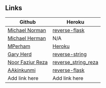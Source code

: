 ## Links

| Github                                                       | Heroku                                                |
|--------------------------------------------------------------|-------------------------------------------------------|
| [Michael Norman](https://github.com/mlnorman/python-devtest) | [reverse-flask](http://reverse-flask.herokuapp.com/)  |
| [Michael Herman](https://github.com/mjhea0/python-devtest/tree/master/part2/reverse_flask_herman)     | N/A     |
| [MPerham](https://github.com/mperham2/python-devtest/tree/master/part2/reverse_flask_perham)     | [Heroku](https://shrouded-thicket-5935.herokuapp.com/)   |
| [Gary Herd](https://github.com/garyherd/python-devtest)     | [reverse-string](https://grh-reverse-string.herokuapp.com/)    |
| [Noor Faziur Reza](https://github.com/ni8mr/python-devtest)    | [reverse_string_reza](http://ni8mr2.herokuapp.com/)     |
| [AAkinkunmi](https://github.com/nubianMONK/python-devtest/tree/master/part2/reverse_flask_akinkunmi)  | [reverse-flask](http://vast-forest-9436.herokuapp.com/) |
| Add link here     | Add link here     |
